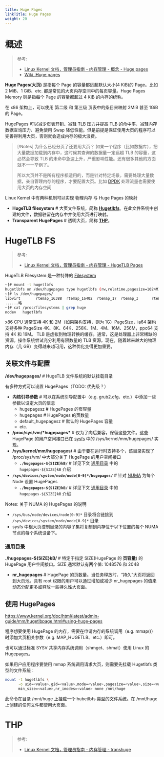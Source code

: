 ```yaml
---
title: Huge Pages
linkTitle: Huge Pages
weight: 20
---
```


# 概述

> 参考:
>
> - [Linux Kernel 文档，管理员指南 - 内存管理 - 概念 - Huge pages](https://www.kernel.org/doc/html/latest/admin-guide/mm/concepts.html#huge-pages)
> - [Wiki, Huge pages](https://en.wikipedia.org/wiki/Huge_pages)

**Huge Pages(大页)** 是指每个 Page 的容量都远超默认大小(4 KiB)的 Page。比如 2 MiB、1 GiB、etc. 都是常见的大页内存空间中的每页容量。Huge Pages Memory 则是指每个 Page 的容量都超过 4 KiB 的内存的统称。

在 x86 架构上，可以使用 第二级 和 第三级 页表中的条目来映射 2MiB 甚至 1GiB 的 Page。

HugePages 可以减少页表开销、减轻 TLB 压力并提高 TLB 的命中率、减轻内存数据查询压力、避免使用 Swap 降低性能。但是前提是保证使用大页的程序可以完善得利用大页，否则就会造成内存的极大浪费。

> [!Notes] 为什么已经分页了还要用大页？
> 如果一个程序（比如数据库），把大量数据加载到内存中，这时候其查询的数据量一定远超 TLB 的容量，这必然会导致 TLB 的未命中急速上升，严重影响性能。还有很多其他的方面就不一一举例了。
>
> 所以大页并不是所有程序都适用的，而是针对特定场景，需要处理大量数据，亲自管理内存的程序，才要配置大页。比如 [DPDK](/docs/4.数据通信/DPDK/DPDK.md) 处理流量也需要使用大页的内存空间

Linux Kernel 中有两种机制可以实现 物理内存 与 Huge Pages 的映射

- **HugeTLB filesystem** # 大页文件系统，简称 **[Hugetlbfs](#HugeTLB%20FS)**。在此文件系统中创建的文件，数据驻留在内存中并使用大页进行映射。
- **Transparent HugePages** # 透明大页，简称 [**THP**](#thp)。

# HugeTLB FS

> 参考:
>
> - [Linux Kernel 文档，管理员指南 - 内存管理 - HugeTLB Pages](https://www.kernel.org/doc/html/latest/admin-guide/mm/hugetlbpage.html)

HugeTLB Filesystem 是一种特殊的 [Filesystem](/docs/1.操作系统/Kernel/Filesystem/Filesystem.md)

```bash
~]# mount -t hugetlbfs
hugetlbfs on /dev/hugepages type hugetlbfs (rw,relatime,pagesize=1024M)
~]# ls /dev/hugepages/
libvirt       rtemap_16388  rtemap_16402  rtemap_17  rtemap_3      rtemap_65544  rtemap_65558  rtemap_73731  rtemap_73745  rtemap_8202
......略
~]# cat /proc/filesystems | grep huge
nodev   hugetlbfs
```

x86 CPU 通常支持 4K 和 2M（如果架构支持，则为 1G）PageSize，ia64 架构支持多种 PageSize 4K、8K、64K、256K、1M、4M、16M、256M，ppc64 支持 4K 和 16M。 TLB 是虚拟到物理转换的缓存。通常，这是处理器上非常稀缺的资源。操作系统尝试充分利用有限数量的 TLB 资源。现在，随着越来越大的物理内存（几 GB）变得越来越可用，这种优化变得更加重要。

## 关联文件与配置

**/dev/hugepages/** # HugeTLB 文件系统的默认挂载目录

有多种方式可以设置 HugePages（TODO: 优先级？）

- **内核引导参数** # 可以在系统引导配置中（e.g. grub2.cfg、etc.）中添加一些参数以设定大页的信息
  - hugepagesz # HugePages 的页容量
  - hugepages # HugePages 的页数量
  - default_hugepagesz # 默认的 HugePages 容量
  - etc.
- **/proc/sys/vm/\*hugepages\*** # 仅为了向后兼容，保留这些文件。这些 HugePage 的用户空间接口已在 [sysfs](/docs/1.操作系统/Kernel/Filesystem/特殊文件系统/sysfs.md) 中的 /sys/kernel/mm/hugepages/ 实现。
- **/sys/kernel/mm/hugepages/** # 由于要在运行时支持多个，该目录实现了 /proc/sys/vm/ 中大部分关于 HugePage 的用户空间接口
  - **`./hugepages-${SIZE}kB/`** # 详见下文 [通用目录](#通用目录) 中的 `hugepages-${SIZE}kB` 介绍
- **`/sys/devices/system/node/node[0-9]*/hugepages/`** # 针对 [NUMA](/docs/1.操作系统/Kernel/Memory/NUMA.md) 为每个 Node 设置 HugePages
  - **`./hugepages-${SIZE}kB/`** # 详见下文 [通用目录](#通用目录) 中的 `hugepages-${SIZE}kB` 介绍

Notes: 关于 NUMA 的 HugePages 的说明

- `/sys/bus/node/devices/node[0-9]*` 目录将会链接到 `/sys/devices/system/node/node[0-9]*` 目录
- sysfs 中根大页控制目录的内容子集将复制到内存位于以下位置的每个 NUMA 节点的每个系统设备下。

### 通用目录

**./hugepages-${SIZE}kB/** # 特定于指定 SIZE(HugePage 的 **页容量**) 的 HugePage 用户空间接口。SIZE 通常默认有两个值: 1048576 和 2048

- **nr_hugepages** # HugePage 的页数量。当任务释放时，“持久”大页将返回到大页池。具有 root 权限的用户可以通过增加或减少 nr_hugepages 的值来动态分配更多或释放一些持久性大页面。

## 使用 HugePages

https://www.kernel.org/doc/html/latest/admin-guide/mm/hugetlbpage.html#using-huge-pages

程序想要使用 HugePage 的内存，需要在申请内存的系统调用（e.g. mmap()）时添加大页相关参数（e.g. MAP_HUGETLB、etc.）即可。

也可以通过标准 SYSV 共享内存系统调用（shmget、shmat）使用 Linux 的 Hugepages。

如果用户应用程序要使用 mmap 系统调用请求大页，则需要先挂载 Hugetlbfs 类型的文件系统：

```bash
mount -t hugetlbfs \
      -o uid=<value>,gid=<value>,mode=<value>,pagesize=<value>,size=<value>,\
      min_size=<value>,nr_inodes=<value> none /mnt/huge
```

此命令在目录 /mnt/huge 上挂载一个 hubetlbfs 类型的文件系统。在 /mnt/huge 上创建的任何文件都使用大页面。

# THP

> 参考:
>
> - [Linux Kernel 文档，管理员指南 - 内存管理 - transhuge](https://www.kernel.org/doc/html/latest/admin-guide/mm/transhuge.html)
